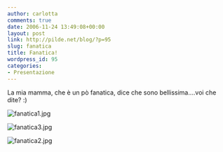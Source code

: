 ```yaml
---
author: carlotta
comments: true
date: 2006-11-24 13:49:08+00:00
layout: post
link: http://pilde.net/blog/?p=95
slug: fanatica
title: Fanatica!
wordpress_id: 95
categories:
- Presentazione
---
```


La mia mamma, che è un pò fanatica, dice che sono bellissima....voi che dite? :)




![fanatica1.jpg]({{baseurl}}/uploads/2006/11/fanatica1.jpg)




![fanatica3.jpg]({{baseurl}}/uploads/2006/11/fanatica3.jpg)




![fanatica2.jpg]({{baseurl}}/uploads/2006/11/fanatica2.jpg)



